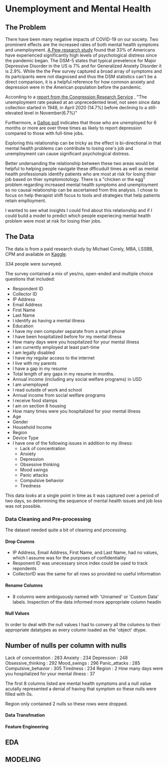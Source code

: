# Unemployment and Mental Health

## The Problem

There have been many negative impacts of COVID-19 on our society. Two prominent effects are the increased rates of both mental health symptoms and unemployment. <a href="https://www.pewresearch.org/fact-tank/2020/05/07/a-third-of-americans-experienced-high-levels-of-psychological-distress-during-the-coronavirus-outbreak/">A Pew research study</a> found that 33% of Americans have experienced significantly high levels of psychological distress since the pandemic began. The DSM-5 states that typical prevelence for Major Depressive Disorder in the US is 7% and for Generalized Anxiety Disorder it is 2.9%. While the the Pew survey captured a broad array of symptoms and its partcipants were not diagnosed and thus the DSM statistics can't be a direct comparison, it is a helpful reference for how common anxiety and depression were in the American population before the pandemic.

According to a <a href="https://crsreports.congress.gov/product/pdf/R/R46554">report from the Congression Research Service</a> , "The unemployment rate peaked at an unprecedented level, not seen since data collection started in 1948, in April 2020 (14.7%) before declining to a still-elevated level in November(6.7%)"

Furthermore, a <a href="https://news.gallup.com/poll/171044/depression-rates-higher-among-long-term-unemployed.aspx">Gallop poll</a> indicates that those who are unemployed for 6 months or more are over three times as likely to report depression compared to those with full-time jobs.

Exploring this relationship can be tricky as the effect is bi-directional in that mental health problems can contribute to losing one's job and unemployment can cause significant psychological distress.

Better undersanding the relationship between these two areas would be helpful to helping people navigate these dfficudult times as well as mental health professionals identify patients who are most at risk for losing thier job based on thier symptomotology. There is a "chicken or the egg" problem regarding increased mental health symptoms and unemployment so no causal relationship can be ascertained from this analysis. I chose to focus on   help therapist shift focus to tools and strategies that help patients retain emplloyment.

I wanted to see what insights I could find about this relationship and if I could build a model to predict which people experiecing mental health problem were most at risk for losing thier jobs.

## The Data

The data is from a paid research study by Michael Corely, MBA, LSSBB, CPM and available on <a href="https://www.kaggle.com/michaelacorley/unemployment-and-mental-illness-survey">Kaggle</a>.

334 people were surveyed.

The survey contained a mix of yes/no, open-ended and multiple choice questions that included:
- Respondent ID
- Collector ID
- IP Address
- Email Address
- First Name
- Last Name
- I identify as having a mental illness
- Education   
- I have my own computer separate from a smart phone   
- I have been hospitalized before for my mental illness   
- How many days were you hospitalized for your mental illness   
- I am currently employed at least part-time   
- I am legally disabled   
- I have my regular access to the internet   
- I live with my parents   
- I have a gap in my resume   
- Total length of any gaps in my resume in&nbsp;months.   
- Annual income (including any social welfare programs) in USD   
- I am unemployed   
- I read outside of work and school   
- Annual income from social welfare programs   
- I receive food stamps   
- I am on section 8 housing   
- How many times were you hospitalized for your mental illness   
- Age   
- Gender   
- Household Income   
- Region   
- Device Type
- I have one of the following&nbsp;issues in addition to my illness:
    -    Lack of concentration
    -    Anxiety
    -    Depression
    -    Obsessive thinking
    -    Mood swings
    -    Panic attacks
    -    Compulsive behavior
    -    Tiredness

This data looks at a single point in time as it was captured over a period of two days, so determining the sequence of mental health issues and job loss was not possible.

### Data Cleaning and Pre-processing
The dataset needed quite a bit of cleaning and processing.
#### Drop Coumns
- IP Address, Email Address, First Name, and Last Name, had no values, which I assume was for the purposes of confidentiality
- Responent ID was unecessary since index could be used to track repondents
- CollectorID was the same for all rows so provided no useful information
#### Rename Columns
- 8 columns were ambiguously named with 'Unnamed' or 'Custom Data' labels. Inspection of the data informed more appropriate column headin

#### Null Values
In order to deal with the null values I had to convery all the columns to their appropriate datatypes as every column loaded as the 'object' dtype.

Number of nulls per column with nulls
--------------------------------------------------------------------
Lack of concentration : 283
Anxiety : 234
Depression : 248
Obsessive_thinking : 292
Mood_swings : 296
Panic_attacks : 285
Compulsive_behavior : 305
Tiredness : 234
Region : 2
How many days were you hospitalized for your mental illness : 37

The first 8 columns listed are mental health symptoms and a null value acutally represented a denial of having that symptom so these nulls were filled with 0s.

Region only contained 2 nulls so these rows were dropped.




#### Data Transfmation

#### Feature Engineering

####

## EDA

## MODELING
